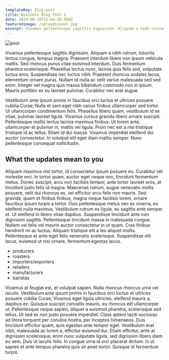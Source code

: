 ```yaml
---
templateKey: blog-post
title: Business Blog Post 1
date: 2019-08-10T15:04:10.000Z
featuredimage: /uploads/pool.jpg
excerpt: Vivamus pellentesque sagittis dignissim. Aliquam a nibh rutrum, lobortis lectus congue, tempus magna.
---
```

![pool](/uploads/pool.jpg)

 Vivamus pellentesque sagittis dignissim. Aliquam a nibh rutrum, lobortis lectus congue, tempus magna. Praesent interdum libero non ipsum vehicula mattis. Sed rhoncus purus vitae euismod interdum. Duis fermentum pharetra scelerisque. Phasellus lectus nunc, lacinia quis felis sed, vulputate luctus eros. Suspendisse nec luctus nibh. Praesent rhoncus sodales lacus, elementum ornare purus. Nullam id nulla ac velit varius malesuada sed sed enim. Integer vel magna quis massa bibendum commodo non in ipsum. Mauris porttitor ex eu laoreet pulvinar. Curabitur nec erat augue.

Vestibulum ante ipsum primis in faucibus orci luctus et ultrices posuere cubilia Curae; Nulla et sem eget nibh varius finibus ullamcorper sed tortor. Ut ullamcorper condimentum felis. Phasellus libero quam, vestibulum id ex vitae, pulvinar laoreet ligula. Vivamus cursus gravida libero ornare suscipit. Pellentesque mollis lectus lacinia maximus finibus. Ut lorem ante, ullamcorper et pulvinar in, mattis vel ligula. Proin nec est a nisi tristique tristique id ac tellus. Etiam id dui massa. Vivamus imperdiet eleifend dui auctor consectetur. In volutpat elit eget diam mattis semper. Nunc pellentesque consequat sollicitudin. 

## What the updates mean to you

Aliquam maximus nisl tortor, id consectetur ipsum posuere eu. Curabitur vel molestie orci. In tortor quam, auctor eget neque non, tincidunt fermentum metus. Donec suscipit, arcu non facilisis tempor, ante tortor laoreet eros, at tincidunt justo felis id magna. Maecenas rutrum, augue venenatis mollis posuere, velit dui rhoncus ex, vel efficitur arcu felis non mauris. Sed gravida, quam et finibus finibus, magna neque facilisis lorem, ornare faucibus ipsum turpis a tortor. Duis pellentesque metus nec ex viverra, eu eleifend nulla maximus. Vestibulum rutrum ex ligula, eu sagittis ante semper et. Ut eleifend in libero vitae dapibus. Suspendisse tincidunt ante non dignissim sagittis. Pellentesque tincidunt massa in malesuada congue. Nullam vel felis vel mauris auctor consectetur in ut quam. Cras finibus hendrerit mi ac luctus. Aliquam tristique elit a leo aliquet mollis. Pellentesque et ante eget felis venenatis scelerisque. Suspendisse elit lacus, euismod ut nisl ornare, fermentum egestas lacus. 

* producers
* roasters
* importers/exporters
* retailers
* manufacturers
* baristas

Vivamus at feugiat est, et volutpat sapien. Nulla rhoncus rhoncus urna vel iaculis. Vestibulum ante ipsum primis in faucibus orci luctus et ultrices posuere cubilia Curae; Vivamus eget ligula ultricies, eleifend mauris a, dapibus ex. Quisque suscipit convallis mauris, eu rhoncus elit ullamcorper ut. Pellentesque neque sapien, aliquet a euismod pharetra, scelerisque sed tellus. Ut sed ex non justo posuere imperdiet. Class aptent taciti sociosqu ad litora torquent per conubia nostra, per inceptos himenaeos. Duis tincidunt efficitur quam, quis egestas ante tempor eget. Vestibulum erat nibh, malesuada ac lorem a, efficitur euismod dui. Etiam efficitur, ante at dignissim scelerisque, enim nunc vulputate ligula, sed dignissim libero diam eu sem. Duis ut iaculis felis. In congue urna id orci placerat dictum. In ut sapien et ante tempus pharetra quis sit amet tortor. Quisque id fermentum turpis. 
